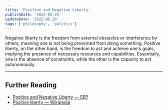 ```yaml
---
title: 'Positive and Negative Liberty'
publishDate: '2025-05-26'
updateDate: '2025-05-26'
tags: ['philosophy', 'politics']
---
```


Negative liberty is the freedom from external obstacles or interference by others, meaning one is not being prevented from doing something. Positive liberty, on the other hand, is the freedom to act and achieve one's goals, implying the presence of necessary resources and capabilities. Essentially, one is the absence of constraints, while the other is the capacity to act autonomously.

---

## Further Reading

- [Positive and Negative Liberty — SEP](https://plato.stanford.edu/entries/liberty-positive-negative/)
- [Positive liberty — Wikipedia](https://en.wikipedia.org/wiki/Positive_liberty)
